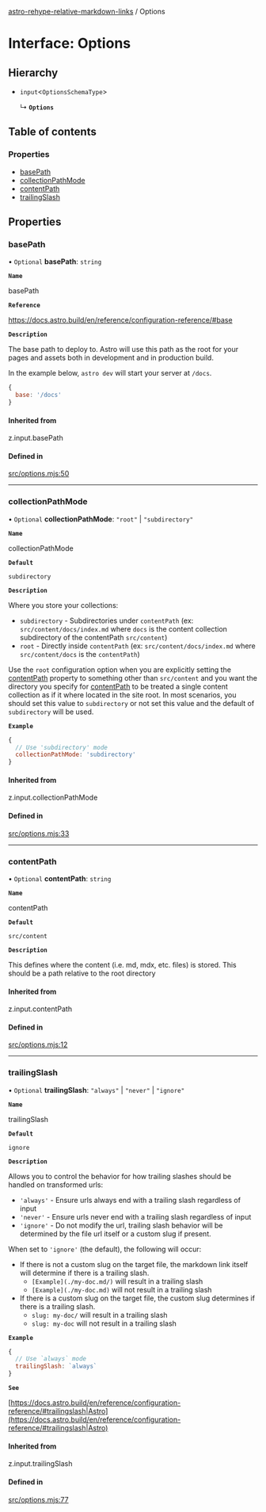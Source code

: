 [astro-rehype-relative-markdown-links](../README.md) / Options

# Interface: Options

## Hierarchy

- `input`\<`OptionsSchemaType`\>

  ↳ **`Options`**

## Table of contents

### Properties

- [basePath](Options.md#basepath)
- [collectionPathMode](Options.md#collectionpathmode)
- [contentPath](Options.md#contentpath)
- [trailingSlash](Options.md#trailingslash)

## Properties

### basePath

• `Optional` **basePath**: `string`

**`Name`**

basePath

**`Reference`**

https://docs.astro.build/en/reference/configuration-reference/#base

**`Description`**

The base path to deploy to. Astro will use this path as the root for your pages and assets both in development and in production build.

In the example below, `astro dev` will start your server at `/docs`.

```js
{
  base: '/docs'
}
```

#### Inherited from

z.input.basePath

#### Defined in

[src/options.mjs:50](https://github.com/vernak2539/astro-rehype-relative-markdown-links/blob/main/src/options.mjs#L50)

___

### collectionPathMode

• `Optional` **collectionPathMode**: ``"root"`` \| ``"subdirectory"``

**`Name`**

collectionPathMode

**`Default`**

`subdirectory`

**`Description`**

Where you store your collections:
  - `subdirectory` - Subdirectories under `contentPath` (ex: `src/content/docs/index.md` where `docs` is the content collection subdirectory of the contentPath `src/content`)
  - `root` - Directly inside `contentPath` (ex: `src/content/docs/index.md` where `src/content/docs` is the `contentPath`)

Use the `root` configuration option when you are explicitly setting the [contentPath](Options.md#contentpath) property to something other than `src/content` and you want the directory you specify
for [contentPath](Options.md#contentpath) to be treated a single content collection as if it where located in the site root.  In most scenarios, you should set this value to `subdirectory` or not
set this value and the default of `subdirectory` will be used.

**`Example`**

```js
{
  // Use 'subdirectory' mode
  collectionPathMode: 'subdirectory'
}
```

#### Inherited from

z.input.collectionPathMode

#### Defined in

[src/options.mjs:33](https://github.com/vernak2539/astro-rehype-relative-markdown-links/blob/main/src/options.mjs#L33)

___

### contentPath

• `Optional` **contentPath**: `string`

**`Name`**

contentPath

**`Default`**

`src/content`

**`Description`**

This defines where the content (i.e. md, mdx, etc. files) is stored. This should be a path relative to the root directory

#### Inherited from

z.input.contentPath

#### Defined in

[src/options.mjs:12](https://github.com/vernak2539/astro-rehype-relative-markdown-links/blob/main/src/options.mjs#L12)

___

### trailingSlash

• `Optional` **trailingSlash**: ``"always"`` \| ``"never"`` \| ``"ignore"``

**`Name`**

trailingSlash

**`Default`**

`ignore`

**`Description`**

Allows you to control the behavior for how trailing slashes should be handled on transformed urls:
  - `'always'` - Ensure urls always end with a trailing slash regardless of input
  - `'never'` - Ensure urls never end with a trailing slash regardless of input
  - `'ignore'` - Do not modify the url, trailing slash behavior will be determined by the file url itself or a custom slug if present.

When set to `'ignore'` (the default), the following will occur:
  - If there is not a custom slug on the target file, the markdown link itself will determine if there is a trailing slash.
      - `[Example](./my-doc.md/)` will result in a trailing slash
      - `[Example](./my-doc.md)` will not result in a trailing slash
  - If there is a custom slug on the target file, the custom slug determines if there is a trailing slash.
      - `slug: my-doc/` will result in a trailing slash
      - `slug: my-doc` will not result in a trailing slash

**`Example`**

```js
{
  // Use `always` mode
  trailingSlash: `always`
}
```

**`See`**

[https://docs.astro.build/en/reference/configuration-reference/#trailingslash|Astro](https://docs.astro.build/en/reference/configuration-reference/#trailingslash|Astro)

#### Inherited from

z.input.trailingSlash

#### Defined in

[src/options.mjs:77](https://github.com/vernak2539/astro-rehype-relative-markdown-links/blob/main/src/options.mjs#L77)
